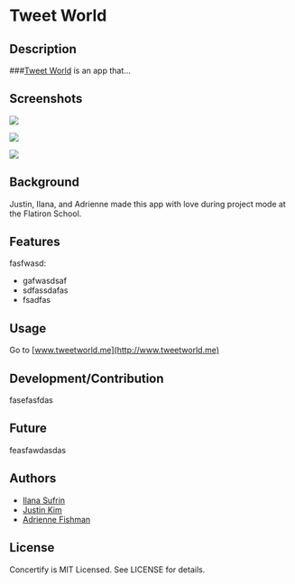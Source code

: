 Tweet World
=======================


## Description

###[Tweet World](http://www.tweetworld.me) is an app that...

## Screenshots

![](http://i.imgur.com/VsNtyhS.png)

![](http://i.imgur.com/T6z1Xnp.png)

![](http://i.imgur.com/T6z1Xnp.png)

## Background

Justin, Ilana, and Adrienne made this app with love during project mode at the Flatiron School.

## Features

fasfwasd:

- gafwasdsaf
- sdfassdafas
- fsadfas


## Usage

Go to [www.tweetworld.me](http://www.tweetworld.me)

## Development/Contribution

fasefasfdas

## Future

feasfawdasdas

## Authors

- [Ilana Sufrin](https://twitter.com/IlanaSufrin)
- [Justin Kim](#)
- [Adrienne Fishman](#)

## License

Concertify is MIT Licensed. See LICENSE for details.

